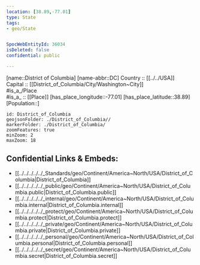 ```yaml
---
location: [38.89,-77.01] 
type: State
tags:
- geo/State


SpocWebEntityId: 36034
isDeleted: false
confidential: public

---
```

[name::District of Columbia] 
[name-abbr::DC] 
Country :: [[../../USA]]  
Capital :: [[District_of_Columbia/City/Washington~City]]  
#is_a_/Place  
#is_a_ :: [[Place]] 
[has_place_longitude::-77.01] 
[has_place_latitude::38.89] 
[Population::] 



```leaflet
id: District_of_Columbia
geojsonFolder: ./District_of_Columbia//
markerFolder: ./District_of_Columbia/
zoomFeatures: true 
minZoom: 2 
maxZoom: 18
```


## Confidential Links & Embeds: 
- [[../../../../../_Standards/geo/Continent/America~North/USA/District_of_Columbia|District_of_Columbia]] 
- [[../../../../../_public/geo/Continent/America~North/USA/District_of_Columbia.public|District_of_Columbia.public]] 
- [[../../../../../_internal/geo/Continent/America~North/USA/District_of_Columbia.internal|District_of_Columbia.internal]] 
- [[../../../../../_protect/geo/Continent/America~North/USA/District_of_Columbia.protect|District_of_Columbia.protect]] 
- [[../../../../../_private/geo/Continent/America~North/USA/District_of_Columbia.private|District_of_Columbia.private]] 
- [[../../../../../_personal/geo/Continent/America~North/USA/District_of_Columbia.personal|District_of_Columbia.personal]] 
- [[../../../../../_secret/geo/Continent/America~North/USA/District_of_Columbia.secret|District_of_Columbia.secret]] 
